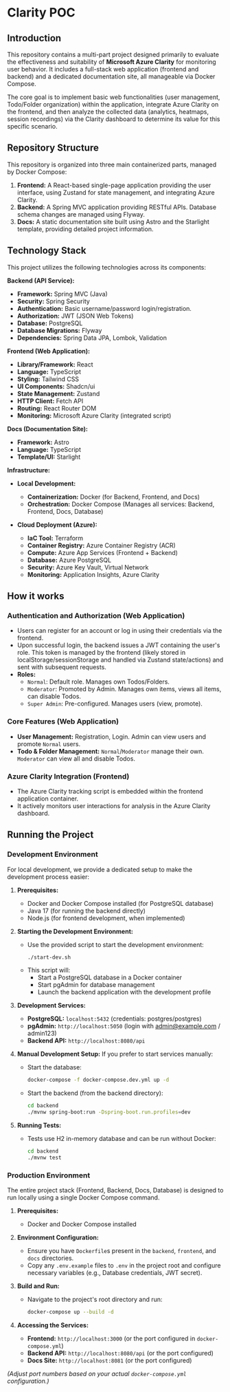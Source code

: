 # Clarity POC

## Introduction

This repository contains a multi-part project designed primarily to evaluate the effectiveness and suitability of **Microsoft Azure Clarity** for monitoring user behavior. It includes a full-stack web application (frontend and backend) and a dedicated documentation site, all manageable via Docker Compose.

The core goal is to implement basic web functionalities (user management, Todo/Folder organization) within the application, integrate Azure Clarity on the frontend, and then analyze the collected data (analytics, heatmaps, session recordings) via the Clarity dashboard to determine its value for this specific scenario.

## Repository Structure

This repository is organized into three main containerized parts, managed by Docker Compose:

1.  **Frontend:** A React-based single-page application providing the user interface, using Zustand for state management, and integrating Azure Clarity.
2.  **Backend:** A Spring MVC application providing RESTful APIs. Database schema changes are managed using Flyway.
3.  **Docs:** A static documentation site built using Astro and the Starlight template, providing detailed project information.

## Technology Stack

This project utilizes the following technologies across its components:

**Backend (API Service):**

* **Framework:** Spring MVC (Java)
* **Security:** Spring Security
* **Authentication:** Basic username/password login/registration.
* **Authorization:** JWT (JSON Web Tokens)
* **Database:** PostgreSQL
* **Database Migrations:** Flyway
* **Dependencies:** Spring Data JPA, Lombok, Validation

**Frontend (Web Application):**

* **Library/Framework:** React
* **Language:** TypeScript
* **Styling:** Tailwind CSS
* **UI Components:** Shadcn/ui
* **State Management:** Zustand
* **HTTP Client:** Fetch API
* **Routing:** React Router DOM
* **Monitoring:** Microsoft Azure Clarity (integrated script)

**Docs (Documentation Site):**

* **Framework:** Astro
* **Language:** TypeScript
* **Template/UI:** Starlight

**Infrastructure:**

* **Local Development:**
  * **Containerization:** Docker (for Backend, Frontend, and Docs)
  * **Orchestration:** Docker Compose (Manages all services: Backend, Frontend, Docs, Database)
  
* **Cloud Deployment (Azure):**
  * **IaC Tool:** Terraform
  * **Container Registry:** Azure Container Registry (ACR)
  * **Compute:** Azure App Services (Frontend + Backend)
  * **Database:** Azure PostgreSQL
  * **Security:** Azure Key Vault, Virtual Network
  * **Monitoring:** Application Insights, Azure Clarity

## How it works

### Authentication and Authorization (Web Application)

* Users can register for an account or log in using their credentials via the frontend.
* Upon successful login, the backend issues a JWT containing the user's role. This token is managed by the frontend (likely stored in localStorage/sessionStorage and handled via Zustand state/actions) and sent with subsequent requests.
* **Roles:**
    * `Normal`: Default role. Manages own Todos/Folders.
    * `Moderator`: Promoted by Admin. Manages own items, views all items, can disable Todos.
    * `Super Admin`: Pre-configured. Manages users (view, promote).

### Core Features (Web Application)

* **User Management:** Registration, Login. Admin can view users and promote `Normal` users.
* **Todo & Folder Management:** `Normal`/`Moderator` manage their own. `Moderator` can view all and disable Todos.

### Azure Clarity Integration (Frontend)

* The Azure Clarity tracking script is embedded within the frontend application container.
* It actively monitors user interactions for analysis in the Azure Clarity dashboard.

## Running the Project

### Development Environment 

For local development, we provide a dedicated setup to make the development process easier:

1. **Prerequisites:**
   * Docker and Docker Compose installed (for PostgreSQL database)
   * Java 17 (for running the backend directly)
   * Node.js (for frontend development, when implemented)

2. **Starting the Development Environment:**
   * Use the provided script to start the development environment:
     ```bash
     ./start-dev.sh
     ```
   * This script will:
     * Start a PostgreSQL database in a Docker container
     * Start pgAdmin for database management
     * Launch the backend application with the development profile
     
3. **Development Services:**
   * **PostgreSQL:** `localhost:5432` (credentials: postgres/postgres)
   * **pgAdmin:** `http://localhost:5050` (login with admin@example.com / admin123)
   * **Backend API:** `http://localhost:8080/api`

4. **Manual Development Setup:**
   If you prefer to start services manually:
   * Start the database:
     ```bash
     docker-compose -f docker-compose.dev.yml up -d
     ```
   * Start the backend (from the backend directory):
     ```bash
     cd backend
     ./mvnw spring-boot:run -Dspring-boot.run.profiles=dev
     ```

5. **Running Tests:**
   * Tests use H2 in-memory database and can be run without Docker:
     ```bash
     cd backend
     ./mvnw test
     ```

### Production Environment

The entire project stack (Frontend, Backend, Docs, Database) is designed to run locally using a single Docker Compose command.

1. **Prerequisites:**
   * Docker and Docker Compose installed
   
2. **Environment Configuration:**
   * Ensure you have `Dockerfile`s present in the `backend`, `frontend`, and `docs` directories.
   * Copy any `.env.example` files to `.env` in the project root and configure necessary variables (e.g., Database credentials, JWT secret).
   
3. **Build and Run:**
   * Navigate to the project's root directory and run:
     ```bash
     docker-compose up --build -d
     ```
     
4. **Accessing the Services:**
   * **Frontend:** `http://localhost:3000` (or the port configured in `docker-compose.yml`)
   * **Backend API:** `http://localhost:8080/api` (or the port configured)
   * **Docs Site:** `http://localhost:8081` (or the port configured)

*(Adjust port numbers based on your actual `docker-compose.yml` configuration.)*
